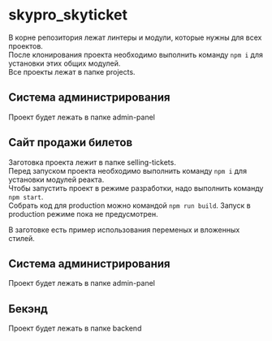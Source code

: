 # skypro_skyticket

В корне репозитория лежат линтеры и модули, которые нужны для всех проектов.  
После клонирования проекта необходимо выполнить команду `npm i` для установки этих общих модулей.  
Все проекты лежат в папке projects.  

## Система администрирования

Проект будет лежать в папке admin-panel  

## Сайт продажи билетов

Заготовка проекта лежит в папке selling-tickets.  
Перед запуском проекта необходимо выполнить  команду `npm i` для установки модулей реакта.  
Чтобы запустить проект в режиме разработки, надо выполнить команду `npm start`.  
Собрать код для production можно командой `npm run build`. Запуск в production режиме пока не предусмотрен.  

В заготовке есть пример использования переменых и вложенных стилей.

## Система администрирования

Проект будет лежать в папке admin-panel  

## Бекэнд

Проект будет лежать в папке backend  

